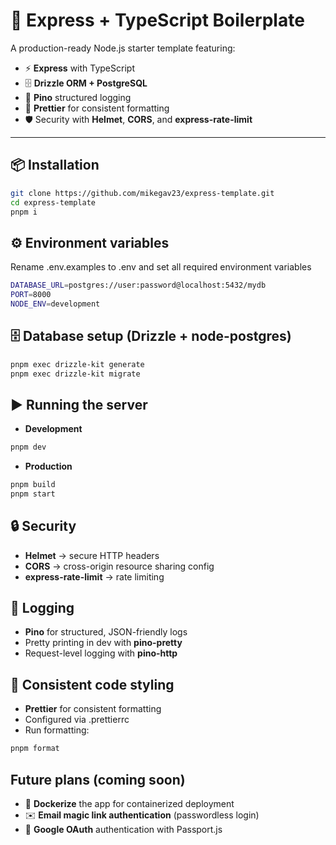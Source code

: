 # 🚀 Express + TypeScript Boilerplate

A production-ready Node.js starter template featuring:

- ⚡ **Express** with TypeScript
- 🗄️ **Drizzle ORM + PostgreSQL**
- 📝 **Pino** structured logging
- 🎨 **Prettier** for consistent formatting
- 🛡️ Security with **Helmet**, **CORS**, and **express-rate-limit**

---

## 📦 Installation

```bash
git clone https://github.com/mikegav23/express-template.git
cd express-template
pnpm i
```

## ⚙️ Environment variables

Rename .env.examples to .env and set all required environment variables

```bash
DATABASE_URL=postgres://user:password@localhost:5432/mydb
PORT=8000
NODE_ENV=development
```

## 🗄️ Database setup (Drizzle + node-postgres)

```bash
pnpm exec drizzle-kit generate
pnpm exec drizzle-kit migrate
```

## ▶️ Running the server

- **Development**

```bash
pnpm dev
```

- **Production**

```bash
pnpm build
pnpm start
```

## 🔒 Security

- **Helmet** → secure HTTP headers
- **CORS** → cross-origin resource sharing config
- **express-rate-limit** → rate limiting

## 📝 Logging

- **Pino** for structured, JSON-friendly logs
- Pretty printing in dev with **pino-pretty**
- Request-level logging with **pino-http**

## 🎨 Consistent code styling

- **Prettier** for consistent formatting
- Configured via .prettierrc
- Run formatting:

```bash
pnpm format
```

## Future plans (coming soon)

- 🐳 **Dockerize** the app for containerized deployment
- ✉️ **Email magic link authentication** (passwordless login)
- 🔑 **Google OAuth** authentication with Passport.js
